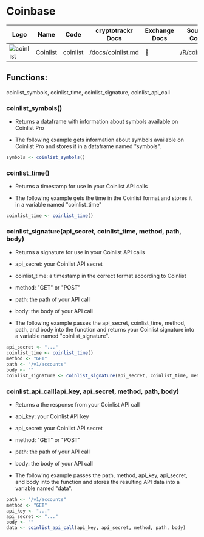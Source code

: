 # Coinbase

| Logo                                                                                                                                    | Name                             | Code     | cryptotrackr Docs                                                                            | Exchange Docs                                      | Source Code                                                                          |
|------------|------------|------------|------------|------------|------------|
| ![coinlist](https://coinlist.co/assets/shared/coinlist_logo_black-0a6489d220c15f8f95242acb727bacbdd9d8b36ed91027ed7af138992dcbb4ce.svg) | [Coinlist](https://coinlist.co/) | coinlist | [/docs/coinlist.md](https://github.com/TrevorFrench/cryptotrackr/blob/main/docs/coinlist.md) | [🏢](https://trade-docs.coinlist.co/#introduction) | [/R/coinlist.R](https://github.com/TrevorFrench/cryptotrackr/blob/main/R/coinlist.R) |

## Functions:

coinlist_symbols, coinlist_time, coinlist_signature, coinlist_api_call

### coinlist_symbols()

-   Returns a dataframe with information about symbols available on Coinlist Pro

-   The following example gets information about symbols available on Coinlist Pro and stores it in a dataframe named "symbols".

``` r
symbols <- coinlist_symbols()
```

### coinlist_time()

-   Returns a timestamp for use in your Coinlist API calls

-   The following example gets the time in the Coinlist format and stores it in a variable named "coinlist_time"

``` r
coinlist_time <- coinlist_time()
```

### coinlist_signature(api_secret, coinlist_time, method, path, body)

-   Returns a signature for use in your Coinlist API calls

-   api_secret: your Coinlist API secret

-   coinlist_time: a timestamp in the correct format according to Coinlist

-   method: "GET" or "POST"

-   path: the path of your API call

-   body: the body of your API call

-   The following example passes the api_secret, coinlist_time, method, path, and body into the function and returns your Coinlist signature into a variable named "coinlist_signature".

``` r
api_secret <- "..."
coinlist_time <- coinlist_time()
method <- "GET"
path <- "/v1/accounts"
body <- ""
coinlist_signature <- coinlist_signature(api_secret, coinlist_time, method, path, body)
```

### coinlist_api_call(api_key, api_secret, method, path, body)

-   Returns a the response from your Coinlist API call

-   api_key: your Coinlist API key

-   api_secret: your Coinlist API secret

-   method: "GET" or "POST"

-   path: the path of your API call

-   body: the body of your API call

-   The following example passes the path, method, api_key, api_secret, and body into the function and stores the resulting API data into a variable named "data".

``` r
path <- "/v1/accounts"
method <- "GET"
api_key <- "..."
api_secret <- "..."
body <- ""
data <- coinlist_api_call(api_key, api_secret, method, path, body)
```
